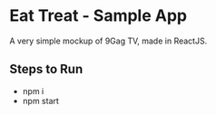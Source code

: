 # Eat Treat - Sample App
A very simple mockup of 9Gag TV, made in ReactJS.

## Steps to Run
- npm i
- npm start
